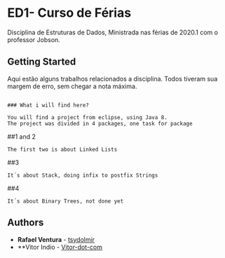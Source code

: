 # ED1- Curso de Férias

Disciplina de Estruturas de Dados, Ministrada nas férias de 2020.1 com o professor Jobson.

## Getting Started

Aqui estão alguns trabalhos relacionados a disciplina. Todos tiveram sua margem de erro, sem chegar a nota máxima.

```

### What i will find here?

You will find a project from eclipse, using Java 8.
The project was divided in 4 packages, one task for package

```
##1 and 2
```
The first two is about Linked Lists
```
##3 
```
It´s about Stack, doing infix to postfix Strings
```
##4
```
It´s about Binary Trees, not done yet

```

## Authors

* **Rafael Ventura** - [tsydolmir](https://github.com/tsydolmir)
* **Vitor Indio - [Vitor-dot-com](https://github.com/Vitor-dot-com)

